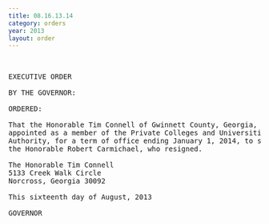 ```yaml
---
title: 08.16.13.14
category: orders
year: 2013
layout: order
---
```


<pre> 

EXECUTIVE ORDER

BY THE GOVERNOR:

ORDERED:

That the Honorable Tim Connell of Gwinnett County, Georgia, is
appointed as a member of the Private Colleges and Universities
Authority, for a term of office ending January 1, 2014, to succeed
the Honorable Robert Carmichael, who resigned.

The Honorable Tim Connell
5133 Creek Walk Circle
Norcross, Georgia 30092

This sixteenth day of August, 2013

GOVERNOR

</pre>
